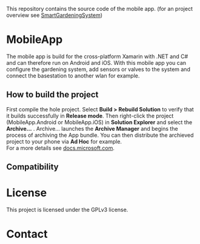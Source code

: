 This repository contains the source code of the mobile app. (for an project overview see [SmartGardeningSystem](https://github.com/Bernd-H/SmartGardeningSystem))<br/>

# MobileApp
The mobile app is build for the cross-platform Xamarin with .NET and C# and can therefore run on Android and iOS.
With this mobile app you can configure the gardening system, add sensors or valves to the system and connect the basestation to another wlan for example.

## How to build the project
First compile the hole project. Select **Build > Rebuild Solution** to verify that it builds successfully in **Release mode**. Then right-click the project (MobileApp.Android or MobileApp.iOS) in **Solution Explorer** and select the **Archive...** . Archive... launches the **Archive Manager** and begins the process of archiving the App bundle. You can then distribute the archieved project to your phone via **Ad Hoc** for example.<br/>
For a more details see [docs.microsoft.com](https://docs.microsoft.com/en-us/xamarin/android/deploy-test/release-prep/?tabs=windows).

## Compatibility


# License
This project is licensed under the GPLv3 license.

# Contact
